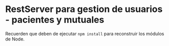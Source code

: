 # RestServer para gestion de usuarios - pacientes y mutuales

Recuerden que deben de ejecutar ```npm install``` para reconstruir los módulos de Node.


